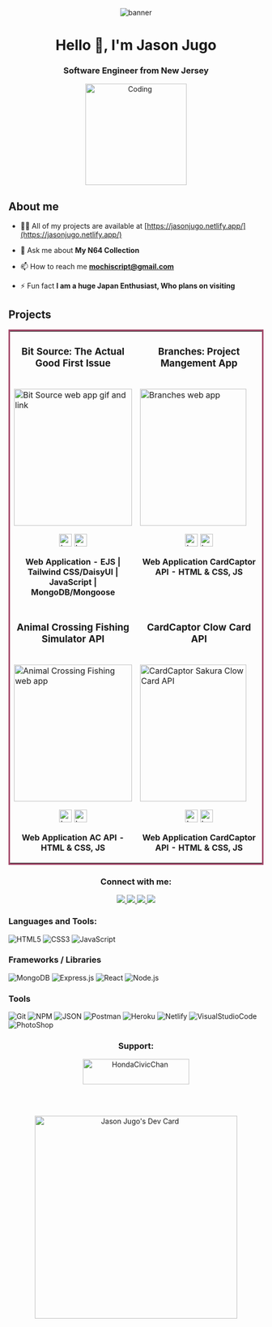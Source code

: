 <p align="center">
<img align="center" src="https://i.ibb.co/H7qRLLD/banner.png" alt="banner">
  </p>
<h1 align="center">Hello 👋, I'm Jason Jugo</h1>
<h3 align="center">Software Engineer from New Jersey</h3>
 <p align="center">
<img alt="Coding" width="200" src="https://raw.githubusercontent.com/hasibul-hasan-shuvo/hasibul-hasan-shuvo/main/images/coding-boy.gif">
</p>
 
<!-- About me --------------------------------------------------------------------------------------------------------------------------->
## About me
- 👨‍💻 All of my projects are available at [https://jasonjugo.netlify.app/](https://jasonjugo.netlify.app/)

- 💬 Ask me about **My N64 Collection**

- 📫 How to reach me **mochiscript@gmail.com**

- ⚡ Fun fact **I am a huge Japan Enthusiast, Who plans on visiting**

<!-- Projects---------------------------------------------------------------------------------------------------------------------------->
## Projects
<table bordercolor="#a3496a">
  
  <tr>
    <td width="50%" valign="top">
      <h3 align="center">Bit Source: The Actual Good First Issue</h3>
        <br />
        <a target="_blank" href="https://bit-source-production.up.railway.app">
            <img src="https://i.imgur.com/Oe6Q6EU.png" width="100%" height="270px" alt="Bit Source web app gif and link"/>
        </a>
        <br />
        <p align="center">
          
  <a href="https://github.com/HondaChan14/Bit-Source" target="_blank" rel="noreferrer">
    <img src="https://img.shields.io/badge/-repo-efefef?style=flat-square&logo=github&logoColor=01a9f4" alt="button to repository" height ="25px"></a> 
  <a href="https://bit-source-production.up.railway.app" target="_blank" rel="noreferrer">
    <img src="https://img.shields.io/badge/-live%20site-01a9f4?style=flat-square" alt="button to live site" height="25px"></a>
        </p>
         <p align="center"><strong>Web Application - EJS | Tailwind CSS/DaisyUI | JavaScript | MongoDB/Mongoose </strong></p>
    </td>
    <td width="50%" valign="top">
      <h3 align="center">Branches: Project Mangement App</h3>
      <br />
        <a target="_blank" href="https://project-branches-production.up.railway.app">
          <img src="https://camo.githubusercontent.com/0711b5702d156e4a80ba7f8c035c29fb6dc300ccc3c0f4f0f977d173c196f595/68747470733a2f2f692e696d6775722e636f6d2f4c37387344574a2e676966" width="95%" height="270px" alt="Branches web app"/>
        </a>
      <br />
        <p align="center">
  <a href="https://github.com/HondaChan14/Project-Branches" target="_blank">
    <img src="https://img.shields.io/badge/-repo-efefef?style=flat-square&logo=github&logoColor=01a9f4" alt="button to repository" height ="25px"></a> 
  </a>
  <a href="https://project-branches-production.up.railway.app" target="_blank">
    <img src="https://img.shields.io/badge/-live%20site-01a9f4?style=flat-square" alt="button to live site" height="25px"></a>
  </a>
      </p>
        <p align="center"><strong>Web Application CardCaptor API - HTML & CSS, JS</strong></p>
    </td>
    </tr>
    <tr>
    <td width="50%" valign="top">
      <h3 align="center">Animal Crossing Fishing Simulator API</h3>
        <br />
        <a target="_blank" href="https://ac-fishing-simulator.netlify.app/">
            <img src="https://media.giphy.com/media/5UsDgKfAaiqtNVQ2Yo/giphy.gif" width="100%" height="270px" alt="Animal Crossing Fishing web app"/>
        </a>
        <br />
        <p align="center">
          
  <a href="https://github.com/HondaChan14/Animal-Crossing-Fishing-Simulator" target="_blank" rel="noreferrer">
    <img src="https://img.shields.io/badge/-repo-efefef?style=flat-square&logo=github&logoColor=01a9f4" alt="button to repository" height ="25px"></a> 
  <a href="https://ac-fishing-simulator.netlify.app/" target="_blank" rel="noreferrer">
    <img src="https://img.shields.io/badge/-live%20site-01a9f4?style=flat-square" alt="button to live site" height="25px"></a>
        </p>
         <p align="center"><strong>Web Application AC API - HTML & CSS, JS </strong></p>
    </td>
    <td width="50%" valign="top">
      <h3 align="center">CardCaptor Clow Card API</h3>
      <br />
        <a target="_blank" href="https://card-captor-clow-teller.netlify.app/">
          <img src="https://i.imgur.com/XLDkbGi.gif" width="95%" height="270px" alt="CardCaptor Sakura Clow Card API"/>
        </a>
      <br />
        <p align="center">
  <a href="https://github.com/HondaChan14/CardCaptor" target="_blank">
    <img src="https://img.shields.io/badge/-repo-efefef?style=flat-square&logo=github&logoColor=01a9f4" alt="button to repository" height ="25px"></a> 
  </a>
  <a href="https://card-captor-clow-teller.netlify.app/" target="_blank">
    <img src="https://img.shields.io/badge/-live%20site-01a9f4?style=flat-square" alt="button to live site" height="25px"></a>
  </a>
      </p>
        <p align="center"><strong>Web Application CardCaptor API - HTML & CSS, JS</strong></p>
    </td>
  </tr>
</table>
<!-- Connect with me -------------------------------------------------------------------------------------------------------------------->
<h3 align="center">Connect with me:</h3>
<p align="center">
 
 <a target="_blank" href="https://jasonjugo.netlify.app/">
  <img src="https://img.shields.io/badge/Portfolio-272b33?logo=circle&logoColor=00c5a9&style=for-the-badge">
</a>
<a target="_blank" href="https://twitter.com/hondacivicchan">
  <img src="https://img.shields.io/badge/twitter-272b33?logo=twitter&logoColor=1d9bf0&style=for-the-badge">
</a>
<a target="_blank" href="https://www.linkedin.com/in/jason-jugo/">
  <img src="https://img.shields.io/badge/linkedin-272b33?logo=linkedin&logoColor=2d87c9&style=for-the-badge">
</a>
<a target="_blank" href="https://angel.co/u/jason-jugo">
  <img src="https://img.shields.io/badge/angellist-272b33?logo=angellist&logoColor=white&style=for-the-badge">
</a>
  
</p>

### Languages and Tools:

![HTML5](https://img.shields.io/badge/html5-272b33?logo=html5&logoColor=e56027&style=for-the-badge)
![CSS3](https://img.shields.io/badge/css3-272b33?logo=css3&logoColor=2ea0d1&style=for-the-badge)
![JavaScript](https://img.shields.io/badge/JavaScript-272b33?logo=JavaScript&logoColor=ead41c&style=for-the-badge)

### Frameworks / Libraries

![MongoDB](https://img.shields.io/badge/mongodb-272b33?logo=mongodb&logoColor=4aae3e&style=for-the-badge)
![Express.js](https://img.shields.io/badge/express-272b33?logo=express&logoColor=white&style=for-the-badge)
![React](https://img.shields.io/badge/react-272b33?logo=react&logoColor=61dbfb&style=for-the-badge)
![Node.js](https://img.shields.io/badge/node.js-272b33?logo=node.js&logoColor=6bbf47&style=for-the-badge)

### Tools

![Git](https://img.shields.io/badge/git-272b33?logo=git&logoColor=F05032&style=for-the-badge)
![NPM](https://img.shields.io/badge/npm-272b33?logo=npm&logoColor=cb3837&style=for-the-badge)
![JSON](https://img.shields.io/badge/JSON-272b33?logo=JSON&logoColor=lightgrey&style=for-the-badge)
![Postman](https://img.shields.io/badge/postman-272b33?logo=postman&logoColor=f76935&style=for-the-badge)
![Heroku](https://img.shields.io/badge/heroku-272b33?logo=heroku&logoColor=8762b2&style=for-the-badge)
![Netlify](https://img.shields.io/badge/Netlify-272b33?logo=netlify&logoColor=00c7b7&style=for-the-badge)
![VisualStudioCode](https://img.shields.io/badge/vscode-272b33?logo=visualstudiocode&logoColor=0078d4&style=for-the-badge)
![PhotoShop](https://img.shields.io/badge/photoshop-272b33?logo=AdobePhotoShop&logoColor=31a8ff&style=for-the-badge)


<h3 align="center">Support:</h3>
<p align ="center"><a href="https://www.buymeacoffee.com/mochiscrip3"> <img align="center" src="https://cdn.buymeacoffee.com/buttons/v2/default-yellow.png" height="50" width="210" alt="HondaCivicChan" /></a></p><br><br>

<p align="center">
<a href="https://app.daily.dev/HondaChan14"><img src="https://api.daily.dev/devcards/8b812959a35747be8db341502d08445f.png?r=cid" width="400" alt="Jason Jugo's Dev Card"/></a>
  </p>


